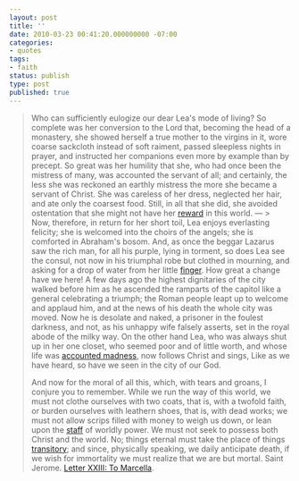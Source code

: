 ```yaml
---
layout: post
title: ''
date: 2010-03-23 00:41:20.000000000 -07:00
categories:
- quotes
tags:
- faith
status: publish
type: post
published: true
---
```

> Who can sufficiently eulogize our dear Lea's mode of living? So complete was her conversion to the Lord that, becoming the head of a monastery, she showed herself a true mother to the virgins in it, wore coarse sackcloth instead of soft raiment, passed sleepless nights in prayer, and instructed her companions even more by example than by precept. So great was her humility that she, who had once been the mistress of many, was accounted the servant of all; and certainly, the less she was reckoned an earthly mistress the more she became a servant of Christ. She was careless of her dress, neglected her hair, and ate only the coarsest food. Still, in all that she did, she avoided ostentation that she might not have her [reward](http://www.usccb.org/nab/bible/matthew/matthew6.htm#v2) in this world.
&mdash; >
> Now, therefore, in return for her short toil, Lea enjoys everlasting felicity; she is welcomed into the choirs of the angels; she is comforted in Abraham's bosom. And, as once the beggar Lazarus saw the rich man, for all his purple, lying in torment, so does Lea see the consul, not now in his triumphal robe but clothed in mourning, and asking for a drop of water from her little [finger](http://www.usccb.org/nab/bible/luke/luke16.htm#v19). How great a change have we here! A few days ago the highest dignitaries of the city walked before him as he ascended the ramparts of the capitol like a general celebrating a triumph; the Roman people leapt up to welcome and applaud him, and at the news of his death the whole city was moved. Now he is desolate and naked, a prisoner in the foulest darkness, and not, as his unhappy wife falsely asserts, set in the royal abode of the milky way. On the other hand Lea, who was always shut up in her one closet, who seemed poor and of little worth, and whose life was [accounted madness](http://www.usccb.org/nab/bible/wisdom/wisdom5.htm#v4), now follows Christ and sings, Like as we have heard, so have we seen in the city of our God.
>
> And now for the moral of all this, which, with tears and groans, I conjure you to remember. While we run the way of this world, we must not clothe ourselves with two coats, that is, with a twofold faith, or burden ourselves with leathern shoes, that is, with dead works; we must not allow scrips filled with money to weigh us down, or lean upon the [staff](http://www.usccb.org/nab/bible/matthew/matthew10.htm#v10) of worldly power. We must not seek to possess both Christ and the world. No; things eternal must take the place of things [transitory](http://www.usccb.org/nab/bible/2corinthians/2corinthians4.htm#v18); and since, physically speaking, we daily anticipate death, if we wish for immortality we must realize that we are but mortal.
		Saint Jerome. [Letter XXIII: To Marcella](http://www.newadvent.org/fathers/3001023.htm).
